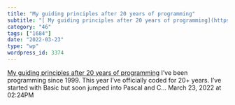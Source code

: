```yaml
---
title: "My guiding principles after 20 years of programming"
subtitle: "[ My guiding principles after 20 years of programming](https://link.medium.com/TBEn3DfbDob)"
category: "46"
tags: ["1684"]
date: "2022-03-23"
type: "wp"
wordpress_id: 3374
---
```

[ My guiding principles after 20 years of programming](https://link.medium.com/TBEn3DfbDob)
 I’ve been programming since 1999. This year I’ve officially coded for 20+ years. I’ve started with Basic but soon jumped into Pascal and C…
March 23, 2022 at 02:24PM